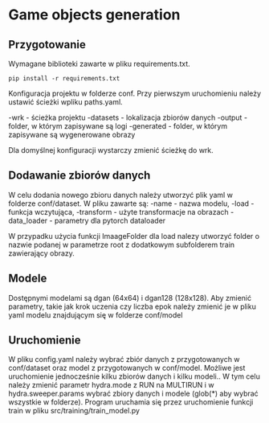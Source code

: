 # Game objects generation

## Przygotowanie

Wymagane biblioteki zawarte w pliku requirements.txt.

```
pip install -r requirements.txt
```

Konfiguracja projektu w folderze conf.
Przy pierwszym uruchomieniu należy ustawić ścieżki wpliku paths.yaml.


-wrk - ścieżka projektu
-datasets - lokalizacja zbiorów danych
-output - folder, w którym zapisywane są logi
-generated - folder, w którym zapisywane są wygenerowane obrazy

Dla domyślnej konfiguracji wystarczy zmienić ścieżkę do wrk.

## Dodawanie zbiorów danych
W celu dodania nowego zbioru danych należy utworzyć plik yaml w folderze conf/dataset.
W pliku zawarte są:
-name - nazwa modelu,
-load - funkcja wczytująca,
-transform - użyte transformacje na obrazach
-data_loader - parametry dla pytorch dataloader

W przypadku użycia funkcji ImaageFolder dla load nalezy utworzyć folder o nazwie podanej w parametrze root z dodatkowym subfolderem train zawierający obrazy.

## Modele
Dostępnymi modelami są dgan (64x64) i dgan128 (128x128).
Aby zmienić parametry, takie jak krok uczenia czy liczba epok należy zmienić je w pliku yaml modelu znajdującym się w folderze conf/model

## Uruchomienie

W pliku config.yaml należy wybrać zbiór danych z przygotowanych w conf/dataset oraz model z przygotowanych w conf/model.
Możliwe jest uruchomienie jednocześnie kilku zbiorów danych i kilku modeli..
W tym celu należy zmienić parametr hydra.mode z RUN na MULTIRUN i w hydra.sweeper.params wybrać zbiory danych i modele (glob(*) aby wybrać wszystkie w folderze).
Program uruchamia się przez uruchomienie funkcji train w pliku src/training/train_model.py
